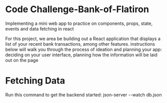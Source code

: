 # Code Challenge-Bank-of-Flatiron

Implementing a mini web app to practice on components, props, state, events and data fetching in react

For this project, we area be building out a React application that displays a
list of your recent bank transactions, among other features.
instructions below will walk you through the process of ideation and planning your app: deciding on your user interface, planning how the information will be laid out on the page


# Fetching Data
Run this command to get the backend started: json-server --watch db.json